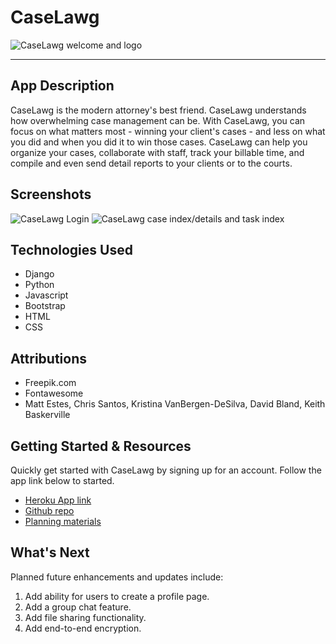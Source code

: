 # CaseLawg

![CaseLawg welcome and logo](https://imgur.com/p6uQVlQ)

---

## App Description

CaseLawg is the modern attorney's best friend. CaseLawg understands how overwhelming case management can be. With CaseLawg, you can focus on what matters most - winning your client's cases - and less on what you did and when you did it to win those cases. CaseLawg can help you organize your cases, collaborate with staff, track your billable time, and compile and even send detail reports to your clients or to the courts. 

## Screenshots

![CaseLawg Login](https://i.imgur.com/Y6g2Mp1.png)
![CaseLawg case index/details and task index](https://i.imgur.com/yduvSfj.png)

## Technologies Used

- Django
- Python
- Javascript
- Bootstrap
- HTML
- CSS

## Attributions

- Freepik.com
- Fontawesome
- Matt Estes, Chris Santos, Kristina VanBergen-DeSilva, David Bland, Keith Baskerville

## Getting Started & Resources

Quickly get started with CaseLawg by signing up for an account. Follow the app link below to started.


- [Heroku App link](https://caselawg-48d6671b624c.herokuapp.com/)
- [Github repo](https://github.com/matthew-estes/caselawg)
- [Planning materials](https://trello.com/b/oKaiq4Uq/caselawg-django-crud-app-project)

## What's Next

Planned future enhancements and updates include:

1. Add ability for users to create a profile page.
2. Add a group chat feature.
3. Add file sharing functionality.
4. Add end-to-end encryption.
